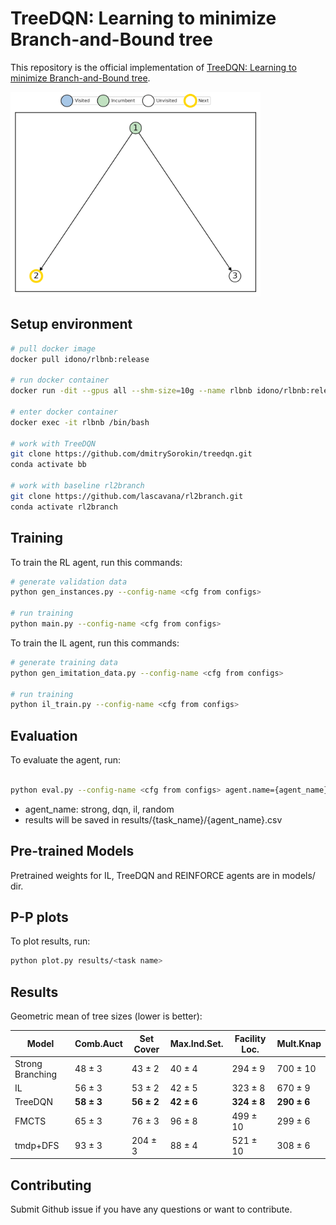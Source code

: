 # TreeDQN: Learning to minimize Branch-and-Bound tree

This repository is the official implementation of [TreeDQN: Learning to minimize Branch-and-Bound tree](https://arxiv.org/abs/2306.05905). 


<p float="center">
  <img src="gifs/cauct_1.gif" width="400"/>
</p>

## Setup environment


```bash
# pull docker image
docker pull idono/rlbnb:release

# run docker container
docker run -dit --gpus all --shm-size=10g --name rlbnb idono/rlbnb:release /bin/bash

# enter docker container
docker exec -it rlbnb /bin/bash

# work with TreeDQN
git clone https://github.com/dmitrySorokin/treedqn.git
conda activate bb

# work with baseline rl2branch
git clone https://github.com/lascavana/rl2branch.git
conda activate rl2branch
```

## Training

To train the RL agent, run this commands:

```bash
# generate validation data
python gen_instances.py --config-name <cfg from configs>

# run training
python main.py --config-name <cfg from configs>
```

To train the IL agent, run this commands:

```bash
# generate training data
python gen_imitation_data.py --config-name <cfg from configs>

# run training
python il_train.py --config-name <cfg from configs>
```

## Evaluation

To evaluate the agent, run:

```bash

python eval.py --config-name <cfg from configs> agent.name={agent_name}
```
* agent_name: strong, dqn, il, random
* results will be saved in results/{task_name}/{agent_name}.csv


## Pre-trained Models

Pretrained weights for IL, TreeDQN and REINFORCE agents are in models/ dir.

## P-P plots
To plot results, run:
```bash
python plot.py results/<task name>
```

## Results

Geometric mean of tree sizes (lower is better):

|Model | Comb.Auct | Set Cover | Max.Ind.Set. | Facility Loc. | Mult.Knap |
|------|-----------|-----------|--------------|---------------|----------------|
|Strong Branching | 48 $\pm$ 3 | 43 $\pm$ 2 | 40 $\pm$ 4 | 294 $\pm$ 9 | 700 $\pm$ 10 |
|IL      | 56 $\pm$ 3 | 53 $\pm$ 2 | 42 $\pm$ 5 | 323 $\pm$ 8 | 670 $\pm$ 9 |
|TreeDQN | **58 $\pm$ 3** | **56 $\pm$ 2** | **42 $\pm$ 6** | **324 $\pm$ 8** | **290 $\pm$ 6**|
|FMCTS   | 65 $\pm$ 3     | 76 $\pm$ 3     | 96 $\pm$ 8     | 499 $\pm$ 10    | 299 $\pm$ 6    |
|tmdp+DFS| 93 $\pm$ 3     | 204 $\pm$ 3    | 88 $\pm$ 4     | 521 $\pm$ 10    | 308 $\pm$ 6    |



## Contributing

Submit Github issue if you have any questions or want to contribute. 
